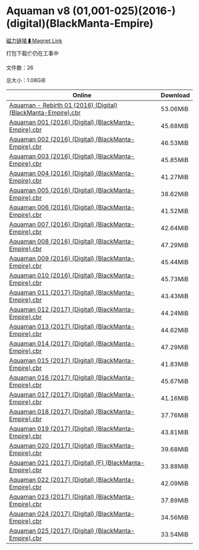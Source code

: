# Aquaman v8 (01,001-025)(2016-)(digital)(BlackManta-Empire)

[磁力链接⬇Magnet Link](magnet:?xt=urn:btih:1176947f03d866ecad5bf866780852d101e85a97&dn=Aquaman%20v8%20%2801%2C001-025%29%282016-%29%28digital%29%28BlackManta-Empire%29)

打包下载📦仍在工事中

文件数：26

总大小：1.08GiB

Online | Download
--- | ---
[Aquaman - Rebirth 01 (2016) (Digital) (BlackManta-Empire).cbr](https://github.com/alicewish/markdown/blob/master/comic/Aquaman-Rebirth-01-2016-Digital-BlackManta-Empire-cbr.md) | 53.06MiB
[Aquaman 001 (2016) (Digital) (BlackManta-Empire).cbr](https://github.com/alicewish/markdown/blob/master/comic/Aquaman-001-2016-Digital-BlackManta-Empire-cbr.md) | 45.68MiB
[Aquaman 002 (2016) (Digital) (BlackManta-Empire).cbr](https://github.com/alicewish/markdown/blob/master/comic/Aquaman-002-2016-Digital-BlackManta-Empire-cbr.md) | 46.53MiB
[Aquaman 003 (2016) (Digital) (BlackManta-Empire).cbr](https://github.com/alicewish/markdown/blob/master/comic/Aquaman-003-2016-Digital-BlackManta-Empire-cbr.md) | 45.85MiB
[Aquaman 004 (2016) (Digital) (BlackManta-Empire).cbr](https://github.com/alicewish/markdown/blob/master/comic/Aquaman-004-2016-Digital-BlackManta-Empire-cbr.md) | 41.27MiB
[Aquaman 005 (2016) (Digital) (BlackManta-Empire).cbr](https://github.com/alicewish/markdown/blob/master/comic/Aquaman-005-2016-Digital-BlackManta-Empire-cbr.md) | 38.62MiB
[Aquaman 006 (2016) (Digital) (BlackManta-Empire).cbr](https://github.com/alicewish/markdown/blob/master/comic/Aquaman-006-2016-Digital-BlackManta-Empire-cbr.md) | 41.52MiB
[Aquaman 007 (2016) (Digital) (BlackManta-Empire).cbr](https://github.com/alicewish/markdown/blob/master/comic/Aquaman-007-2016-Digital-BlackManta-Empire-cbr.md) | 42.64MiB
[Aquaman 008 (2016) (Digital) (BlackManta-Empire).cbr](https://github.com/alicewish/markdown/blob/master/comic/Aquaman-008-2016-Digital-BlackManta-Empire-cbr.md) | 47.29MiB
[Aquaman 009 (2016) (Digital) (BlackManta-Empire).cbr](https://github.com/alicewish/markdown/blob/master/comic/Aquaman-009-2016-Digital-BlackManta-Empire-cbr.md) | 45.44MiB
[Aquaman 010 (2016) (Digital) (BlackManta-Empire).cbr](https://github.com/alicewish/markdown/blob/master/comic/Aquaman-010-2016-Digital-BlackManta-Empire-cbr.md) | 45.73MiB
[Aquaman 011 (2017) (Digital) (BlackManta-Empire).cbr](https://github.com/alicewish/markdown/blob/master/comic/Aquaman-011-2017-Digital-BlackManta-Empire-cbr.md) | 43.43MiB
[Aquaman 012 (2017) (Digital) (BlackManta-Empire).cbr](https://github.com/alicewish/markdown/blob/master/comic/Aquaman-012-2017-Digital-BlackManta-Empire-cbr.md) | 44.24MiB
[Aquaman 013 (2017) (Digital) (BlackManta-Empire).cbr](https://github.com/alicewish/markdown/blob/master/comic/Aquaman-013-2017-Digital-BlackManta-Empire-cbr.md) | 44.62MiB
[Aquaman 014 (2017) (Digital) (BlackManta-Empire).cbr](https://github.com/alicewish/markdown/blob/master/comic/Aquaman-014-2017-Digital-BlackManta-Empire-cbr.md) | 47.29MiB
[Aquaman 015 (2017) (Digital) (BlackManta-Empire).cbr](https://github.com/alicewish/markdown/blob/master/comic/Aquaman-015-2017-Digital-BlackManta-Empire-cbr.md) | 41.83MiB
[Aquaman 016 (2017) (Digital) (BlackManta-Empire).cbr](https://github.com/alicewish/markdown/blob/master/comic/Aquaman-016-2017-Digital-BlackManta-Empire-cbr.md) | 45.67MiB
[Aquaman 017 (2017) (Digital) (BlackManta-Empire).cbr](https://github.com/alicewish/markdown/blob/master/comic/Aquaman-017-2017-Digital-BlackManta-Empire-cbr.md) | 41.16MiB
[Aquaman 018 (2017) (Digital) (BlackManta-Empire).cbr](https://github.com/alicewish/markdown/blob/master/comic/Aquaman-018-2017-Digital-BlackManta-Empire-cbr.md) | 37.76MiB
[Aquaman 019 (2017) (Digital) (BlackManta-Empire).cbr](https://github.com/alicewish/markdown/blob/master/comic/Aquaman-019-2017-Digital-BlackManta-Empire-cbr.md) | 43.81MiB
[Aquaman 020 (2017) (Digital) (BlackManta-Empire).cbr](https://github.com/alicewish/markdown/blob/master/comic/Aquaman-020-2017-Digital-BlackManta-Empire-cbr.md) | 39.68MiB
[Aquaman 021 (2017) (Digital) (F) (BlackManta-Empire).cbr](https://github.com/alicewish/markdown/blob/master/comic/Aquaman-021-2017-Digital-F-BlackManta-Empire-cbr.md) | 33.88MiB
[Aquaman 022 (2017) (Digital) (BlackManta-Empire).cbr](https://github.com/alicewish/markdown/blob/master/comic/Aquaman-022-2017-Digital-BlackManta-Empire-cbr.md) | 42.09MiB
[Aquaman 023 (2017) (Digital) (BlackManta-Empire).cbr](https://github.com/alicewish/markdown/blob/master/comic/Aquaman-023-2017-Digital-BlackManta-Empire-cbr.md) | 37.89MiB
[Aquaman 024 (2017) (Digital) (BlackManta-Empire).cbr](https://github.com/alicewish/markdown/blob/master/comic/Aquaman-024-2017-Digital-BlackManta-Empire-cbr.md) | 34.56MiB
[Aquaman 025 (2017) (Digital) (BlackManta-Empire).cbr](https://github.com/alicewish/markdown/blob/master/comic/Aquaman-025-2017-Digital-BlackManta-Empire-cbr.md) | 33.54MiB
